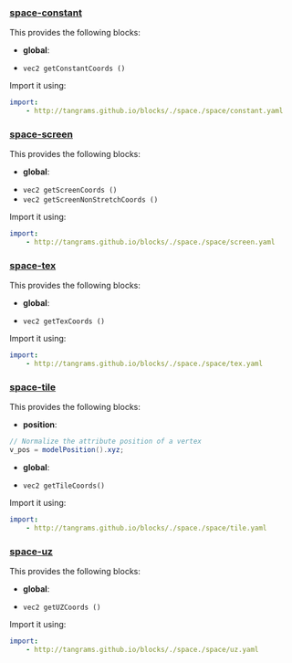 

### [space-constant](https://github.com/tangrams/blocks/blob/gh-pages/space/constant.yaml)

This provides the following blocks:

- **global**:
 + `vec2 getConstantCoords () `

Import it using:

```yaml
import:
    - http://tangrams.github.io/blocks/./space./space/constant.yaml
```




### [space-screen](https://github.com/tangrams/blocks/blob/gh-pages/space/screen.yaml)

This provides the following blocks:

- **global**:
 + `vec2 getScreenCoords () `
 + `vec2 getScreenNonStretchCoords () `

Import it using:

```yaml
import:
    - http://tangrams.github.io/blocks/./space./space/screen.yaml
```




### [space-tex](https://github.com/tangrams/blocks/blob/gh-pages/space/tex.yaml)

This provides the following blocks:

- **global**:
 + `vec2 getTexCoords () `

Import it using:

```yaml
import:
    - http://tangrams.github.io/blocks/./space./space/tex.yaml
```




### [space-tile](https://github.com/tangrams/blocks/blob/gh-pages/space/tile.yaml)

This provides the following blocks:

- **position**:

```glsl
// Normalize the attribute position of a vertex
v_pos = modelPosition().xyz;
```


- **global**:
 + `vec2 getTileCoords() `

Import it using:

```yaml
import:
    - http://tangrams.github.io/blocks/./space./space/tile.yaml
```




### [space-uz](https://github.com/tangrams/blocks/blob/gh-pages/space/uz.yaml)

This provides the following blocks:

- **global**:
 + `vec2 getUZCoords () `

Import it using:

```yaml
import:
    - http://tangrams.github.io/blocks/./space./space/uz.yaml
```


